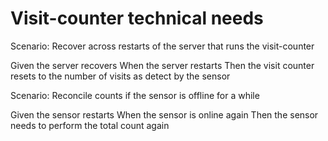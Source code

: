 # Visit-counter technical needs

Scenario: Recover across restarts of the server
that runs the visit-counter

  Given the server recovers
  When the server restarts
  Then the visit counter resets to the number of visits as detect by the sensor

Scenario: Reconcile counts if the sensor is offline for a while

  Given the sensor restarts
  When the sensor is online again
  Then the sensor needs to perform the total count again

